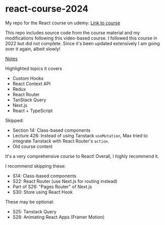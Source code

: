 # react-course-2024

My repo for the React course on udemy: [Link to course](https://www.udemy.com/course/react-the-complete-guide-incl-redux/)

This repo includes source code from the course material and my modifications following this video-based course. I followed this course in 2022 but did not complete. Since it's been updated extensively I am going over it again, albeit slowly!

[Notes](/notes.md)

Highlighted topics it covers

- Custom Hooks
- React Context API
- Redux
- React Router
- TanStack Query
- Next.js
- React + TypeScript

Skipped:

- Section 14: Class-based components
- Lecture 426: Instead of using Tanstack `useMutation`, Max tried to integrate Tanstack with React Router's `action`.
- Old course content

It's a very comprehensive course to React! Overall, I highly recommend it.

I recommend skipping these:

- S14: Class-based components
- S22: React Router (use Next.js for routing instead)
- Part of S26: "Pages Router" of Next.js
- S30: Store using React Hook

These may be optional:

- S25: Tanstack Query
- S28: Animating React Apps (Framer Motion)
